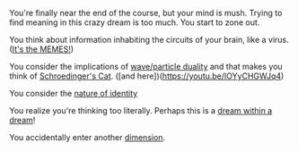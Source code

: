 You're finally near the end of the course, but your mind is mush. Trying 
to find meaning in this crazy dream is too much.  You start to zone out.

You think about information inhabiting the circuits of your brain, like a
virus. ([It's the MEMES!](https://www.ted.com/talks/dan_dennett_on_dangerous_memes?language=en))

You consider the implications of [wave/particle duality](https://youtu.be/Q_h4IoPJXZw)
and that makes you think of [Schroedinger's Cat](../shrodinger-cat/shrodinger-cat.md). ([and here])(https://youtu.be/IOYyCHGWJq4)

You consider the [nature of identity](../nature-of-identity/nature-of-identity.md)

You realize you're thinking too literally.  Perhaps this is a [dream within a dream](../dream_in_dream/inception.md)!

You accidentally enter another [dimension](../dimensions/dimension.md).